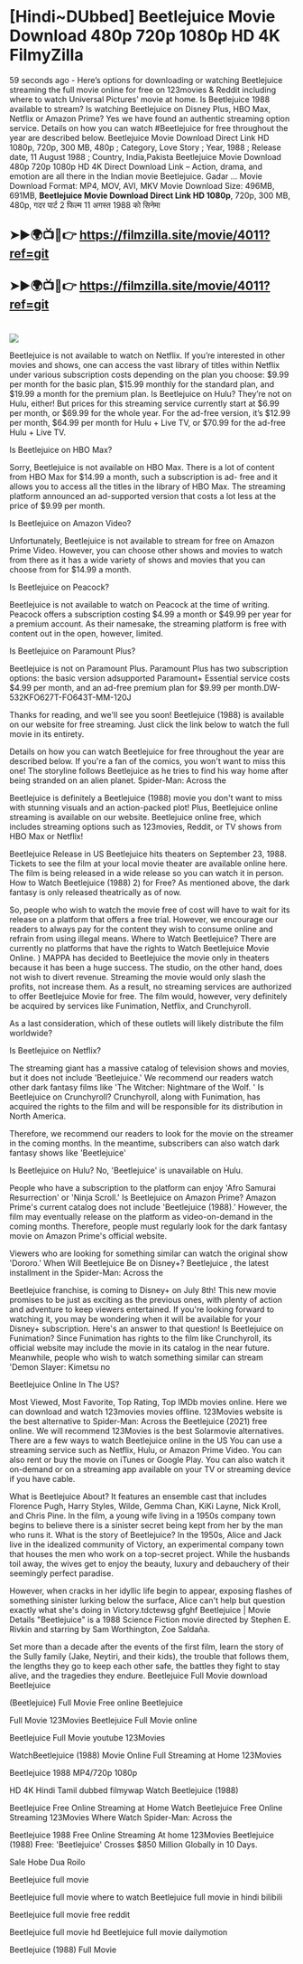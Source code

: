 # [Hindi~DUbbed] Beetlejuice Movie Download 480p 720p 1080p HD 4K FilmyZilla


59 seconds ago - Here’s options for downloading or watching Beetlejuice streaming the full movie online for free on 123movies & Reddit including where to watch Universal Pictures’ movie at home. Is Beetlejuice 1988 available to stream? Is watching Beetlejuice on Disney Plus, HBO Max, Netflix or Amazon Prime? Yes we have found an authentic streaming option service. Details on how you can watch #Beetlejuice for free throughout the year are described below. Beetlejuice Movie Download Direct Link HD 1080p, 720p, 300 MB, 480p ; Category, Love Story ; Year, 1988 ; Release date, 11 August 1988 ; Country, India,Pakista Beetlejuice Movie Download 480p 720p 1080p HD 4K Direct Download Link – Action, drama, and emotion are all there in the Indian movie Beetlejuice. Gadar ...
Movie Download Format: MP4, MOV, AVI, MKV
Movie Download Size: 496MB, 691MB, **Beetlejuice Movie Download Direct Link HD 1080p**, 720p, 300 MB, 480p, गदर पार्ट 2 फिल्म 11 अगस्त 1988 को सिनेमा

## ➤►🌍📺📱👉   https://filmzilla.site/movie/4011?ref=git

## ➤►🌍📺📱👉   https://filmzilla.site/movie/4011?ref=git

#

<img src="https://image.tmdb.org/t/p/w780//su7GvFVUV5uWtAPGAVRkpDrA6Wl.jpg" />

Beetlejuice is not available to watch on Netflix. If you’re interested in other movies and shows, one can access the vast library of titles within Netflix under various subscription costs depending on the plan you choose: $9.99 per month for the basic plan, $15.99 monthly for the standard plan, and $19.99 a month for the premium plan. Is Beetlejuice on Hulu? They’re not on Hulu, either! But prices for this streaming service currently start at $6.99 per month, or $69.99 for the whole year. For the ad-free version, it’s $12.99 per month, $64.99 per month for Hulu + Live TV, or $70.99 for the ad-free Hulu + Live TV.

Is Beetlejuice on HBO Max?

Sorry, Beetlejuice is not available on HBO Max. There is a lot of content from HBO Max for $14.99 a month, such a subscription is ad- free and it allows you to access all the titles in the library of HBO Max. The streaming platform announced an ad-supported version that costs a lot less at the price of $9.99 per month.

Is Beetlejuice on Amazon Video?

Unfortunately, Beetlejuice is not available to stream for free on Amazon Prime Video. However, you can choose other shows and movies to watch from there as it has a wide variety of shows and movies that you can choose from for $14.99 a month.

Is Beetlejuice on Peacock?

Beetlejuice is not available to watch on Peacock at the time of writing. Peacock offers a subscription costing $4.99 a month or $49.99 per year for a premium account. As their namesake, the streaming platform is free with content out in the open, however, limited.

Is Beetlejuice on Paramount Plus?

Beetlejuice is not on Paramount Plus. Paramount Plus has two subscription options: the basic version adsupported Paramount+ Essential service costs $4.99 per month, and an ad-free premium plan for $9.99 per month.DW-532KFO627T-FO643T-MM-120J

Thanks for reading, and we'll see you soon! Beetlejuice (1988) is available on our website for free streaming. Just click the link below to watch the full movie in its entirety.

Details on how you can watch Beetlejuice for free throughout the year are described below. If you're a fan of the comics, you won't want to miss this one! The storyline follows Beetlejuice as he tries to find his way home after being stranded on an alien planet. Spider-Man: Across the

Beetlejuice is definitely a Beetlejuice (1988) movie you don't want to miss with stunning visuals and an action-packed plot! Plus, Beetlejuice online streaming is available on our website. Beetlejuice online free, which includes streaming options such as 123movies, Reddit, or TV shows from HBO Max or Netflix!

Beetlejuice Release in US Beetlejuice hits theaters on September 23, 1988. Tickets to see the film at your local movie theater are available online here. The film is being released in a wide release so you can watch it in person. How to Watch Beetlejuice (1988) 2) for Free? As mentioned above, the dark fantasy is only released theatrically as of now.

So, people who wish to watch the movie free of cost will have to wait for its release on a platform that offers a free trial. However, we encourage our readers to always pay for the content they wish to consume online and refrain from using illegal means. Where to Watch Beetlejuice? There are currently no platforms that have the rights to Watch Beetlejuice Movie Online. ) MAPPA has decided to Beetlejuice the movie only in theaters because it has been a huge success. The studio, on the other hand, does not wish to divert revenue. Streaming the movie would only slash the profits, not increase them. As a result, no streaming services are authorized to offer Beetlejuice Movie for free. The film would, however, very definitely be acquired by services like Funimation, Netflix, and Crunchyroll.

As a last consideration, which of these outlets will likely distribute the film worldwide?

Is Beetlejuice on Netflix?

The streaming giant has a massive catalog of television shows and movies, but it does not include 'Beetlejuice.' We recommend our readers watch other dark fantasy films like 'The Witcher: Nightmare of the Wolf. ' Is Beetlejuice on Crunchyroll? Crunchyroll, along with Funimation, has acquired the rights to the film and will be responsible for its distribution in North America.

Therefore, we recommend our readers to look for the movie on the streamer in the coming months. In the meantime, subscribers can also watch dark fantasy shows like 'Beetlejuice'

Is Beetlejuice on Hulu? No, 'Beetlejuice' is unavailable on Hulu.

People who have a subscription to the platform can enjoy 'Afro Samurai Resurrection' or 'Ninja Scroll.' Is Beetlejuice on Amazon Prime? Amazon Prime's current catalog does not include 'Beetlejuice (1988).' However, the film may eventually release on the platform as video-on-demand in the coming months. Therefore, people must regularly look for the dark fantasy movie on Amazon Prime's official website.

Viewers who are looking for something similar can watch the original show 'Dororo.' When Will Beetlejuice Be on Disney+? Beetlejuice , the latest installment in the Spider-Man: Across the

Beetlejuice franchise, is coming to Disney+ on July 8th! This new movie promises to be just as exciting as the previous ones, with plenty of action and adventure to keep viewers entertained. If you're looking forward to watching it, you may be wondering when it will be available for your Disney+ subscription. Here's an answer to that question! Is Beetlejuice on Funimation? Since Funimation has rights to the film like Crunchyroll, its official website may include the movie in its catalog in the near future. Meanwhile, people who wish to watch something similar can stream 'Demon Slayer: Kimetsu no

Beetlejuice Online In The US?

Most Viewed, Most Favorite, Top Rating, Top IMDb movies online. Here we can download and watch 123movies movies offline. 123Movies website is the best alternative to Spider-Man: Across the Beetlejuice (2021) free online. We will recommend 123Movies is the best Solarmovie alternatives. There are a few ways to watch Beetlejuice online in the US You can use a streaming service such as Netflix, Hulu, or Amazon Prime Video. You can also rent or buy the movie on iTunes or Google Play. You can also watch it on-demand or on a streaming app available on your TV or streaming device if you have cable.

What is Beetlejuice About? It features an ensemble cast that includes Florence Pugh, Harry Styles, Wilde, Gemma Chan, KiKi Layne, Nick Kroll, and Chris Pine. In the film, a young wife living in a 1950s company town begins to believe there is a sinister secret being kept from her by the man who runs it. What is the story of Beetlejuice? In the 1950s, Alice and Jack live in the idealized community of Victory, an experimental company town that houses the men who work on a top-secret project. While the husbands toil away, the wives get to enjoy the beauty, luxury and debauchery of their seemingly perfect paradise.

However, when cracks in her idyllic life begin to appear, exposing flashes of something sinister lurking below the surface, Alice can't help but question exactly what she's doing in Victory.tdctewsg gfghf Beetlejuice | Movie Details "Beetlejuice" is a 1988 Science Fiction movie directed by Stephen E. Rivkin and starring by Sam Worthington, Zoe Saldaña.

Set more than a decade after the events of the first film, learn the story of the Sully family (Jake, Neytiri, and their kids), the trouble that follows them, the lengths they go to keep each other safe, the battles they fight to stay alive, and the tragedies they endure. Beetlejuice Full Movie download Beetlejuice

(Beetlejuice) Full Movie Free online Beetlejuice

Full Movie 123Movies Beetlejuice Full Movie online

Beetlejuice Full Movie youtube 123Movies

WatchBeetlejuice (1988) Movie Online Full Streaming at Home 123Movies

Beetlejuice 1988 MP4/720p 1080p

HD 4K Hindi Tamil dubbed filmywap Watch Beetlejuice (1988)

Beetlejuice Free Online Streaming at Home Watch Beetlejuice Free Online Streaming 123Movies Where Watch Spider-Man: Across the

Beetlejuice 1988 Free Online Streaming At home 123Movies Beetlejuice (1988) Free: 'Beetlejuice' Crosses $850 Million Globally in 10 Days.

Sale Hobe Dua Roilo

Beetlejuice full movie

Beetlejuice full movie where to watch Beetlejuice full movie in hindi bilibili

Beetlejuice full movie free reddit

Beetlejuice full movie hd Beetlejuice full movie dailymotion

Beetlejuice (1988) Full Movie
